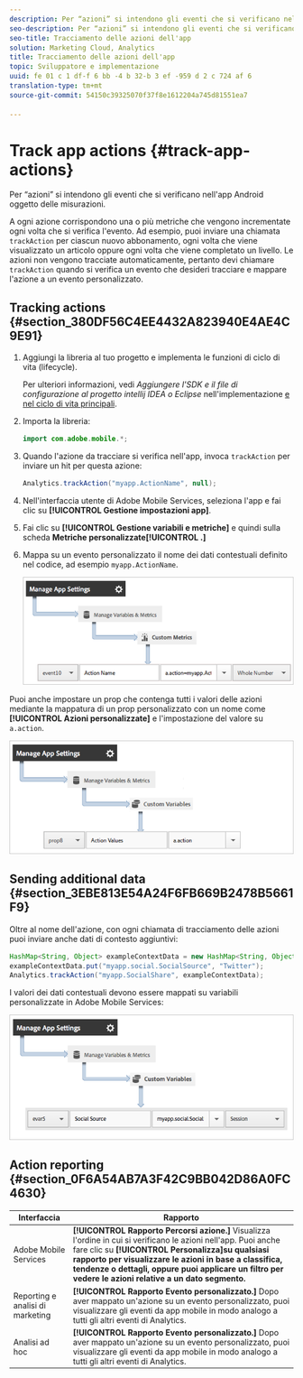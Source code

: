 ```yaml
---
description: Per “azioni” si intendono gli eventi che si verificano nell'app Android oggetto delle misurazioni.
seo-description: Per “azioni” si intendono gli eventi che si verificano nell'app Android oggetto delle misurazioni.
seo-title: Tracciamento delle azioni dell'app
solution: Marketing Cloud, Analytics
title: Tracciamento delle azioni dell'app
topic: Sviluppatore e implementazione
uuid: fe 01 c 1 df-f 6 bb -4 b 32-b 3 ef -959 d 2 c 724 af 6
translation-type: tm+mt
source-git-commit: 54150c39325070f37f8e1612204a745d81551ea7

---
```



# Track app actions {#track-app-actions}

Per “azioni” si intendono gli eventi che si verificano nell'app Android oggetto delle misurazioni.

A ogni azione corrispondono una o più metriche che vengono incrementate ogni volta che si verifica l'evento. Ad esempio, puoi inviare una chiamata `trackAction` per ciascun nuovo abbonamento, ogni volta che viene visualizzato un articolo oppure ogni volta che viene completato un livello. Le azioni non vengono tracciate automaticamente, pertanto devi chiamare `trackAction` quando si verifica un evento che desideri tracciare e mappare l'azione a un evento personalizzato.

## Tracking actions {#section_380DF56C4EE4432A823940E4AE4C9E91}

1. Aggiungi la libreria al tuo progetto e implementa le funzioni di ciclo di vita (lifecycle).

   Per ulteriori informazioni, vedi *Aggiungere l'SDK e il file di configurazione al progetto intellij IDEA o Eclipse* nell'implementazione [e nel ciclo di vita principali](/help/android/getting-started/dev-qs.md).

1. Importa la libreria:

   ```java
   import com.adobe.mobile.*;
   ```

1. Quando l'azione da tracciare si verifica nell'app, invoca `trackAction` per inviare un hit per questa azione:

   ```java
   Analytics.trackAction("myapp.ActionName", null);
   ```

1. Nell'interfaccia utente di Adobe Mobile Services, seleziona l'app e fai clic su **[!UICONTROL Gestione impostazioni app]**.
1. Fai clic su **[!UICONTROL Gestione variabili e metriche]** e quindi sulla scheda **Metriche personalizzate[!UICONTROL .]**

1. Mappa su un evento personalizzato il nome dei dati contestuali definito nel codice, ad esempio `myapp.ActionName`.

   ![](assets/map-event-context-data.png)

Puoi anche impostare un prop che contenga tutti i valori delle azioni mediante la mappatura di un prop personalizzato con un nome come **[!UICONTROL Azioni personalizzate]** e l'impostazione del valore su `a.action`.

![](assets/map-custom-prop.png)

## Sending additional data {#section_3EBE813E54A24F6FB669B2478B5661F9}

Oltre al nome dell'azione, con ogni chiamata di tracciamento delle azioni puoi inviare anche dati di contesto aggiuntivi:

```java
HashMap<String, Object> exampleContextData = new HashMap<String, Object>(); 
exampleContextData.put("myapp.social.SocialSource", "Twitter"); 
Analytics.trackAction("myapp.SocialShare", exampleContextData);
```

I valori dei dati contestuali devono essere mappati su variabili personalizzate in Adobe Mobile Services:

![](assets/map-variable-context-action.png)

## Action reporting {#section_0F6A54AB7A3F42C9BB042D86A0FC4630}

| Interfaccia | Rapporto |
|--- |--- |
| Adobe Mobile Services | **[!UICONTROL Rapporto Percorsi azione.]**  Visualizza l'ordine in cui si verificano le azioni nell'app. Puoi anche fare clic su **[!UICONTROL Personalizza]su qualsiasi rapporto per visualizzare le azioni in base a classifica, tendenze o dettagli, oppure puoi applicare un filtro per vedere le azioni relative a un dato segmento.** |
| Reporting e analisi di marketing | **[!UICONTROL Rapporto Evento personalizzato.]**  Dopo aver mappato un'azione su un evento personalizzato, puoi visualizzare gli eventi da app mobile in modo analogo a tutti gli altri eventi di Analytics. |
| Analisi ad hoc | **[!UICONTROL Rapporto Evento personalizzato.]**  Dopo aver mappato un'azione su un evento personalizzato, puoi visualizzare gli eventi da app mobile in modo analogo a tutti gli altri eventi di Analytics. |

